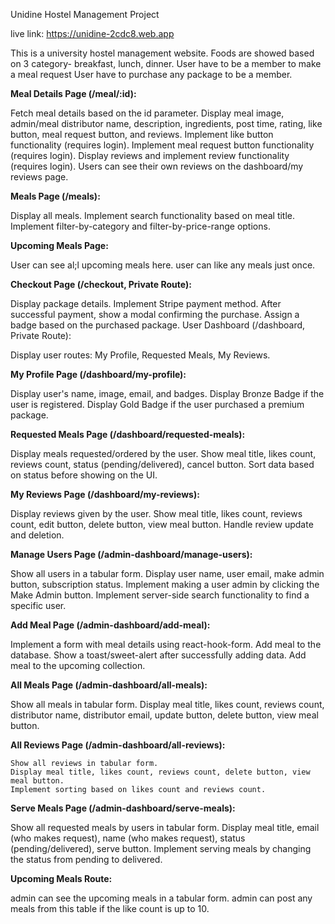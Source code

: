 
Unidine Hostel Management Project

live link: https://unidine-2cdc8.web.app



This is a university hostel management website. Foods are showed based on 3 category- breakfast, lunch, dinner. User have to be a member to make a meal request User have to purchase any package to be a member. 


**Meal Details Page (/meal/:id):**

Fetch meal details based on the id parameter.
Display meal image, admin/meal distributor name, description, ingredients, post time, rating, like button, meal request button, and reviews.
Implement like button functionality (requires login).
Implement meal request button functionality (requires login).
Display reviews and implement review functionality (requires login).
Users can see their own reviews on the dashboard/my reviews page.


**Meals Page (/meals):**

Display all meals.
Implement search functionality based on meal title.
Implement filter-by-category and filter-by-price-range options.


**Upcoming Meals Page:**

User can see al;l upcoming meals here. user can like any meals just once.


**Checkout Page (/checkout, Private Route):**

Display package details.
Implement Stripe payment method.
After successful payment, show a modal confirming the purchase.
Assign a badge based on the purchased package.
User Dashboard (/dashboard, Private Route):

Display user routes: My Profile, Requested Meals, My Reviews.


**My Profile Page (/dashboard/my-profile):**

Display user's name, image, email, and badges.
Display Bronze Badge if the user is registered.
Display Gold Badge if the user purchased a premium package.


**Requested Meals Page (/dashboard/requested-meals):**

Display meals requested/ordered by the user.
Show meal title, likes count, reviews count, status (pending/delivered), cancel button.
Sort data based on status before showing on the UI.


**My Reviews Page (/dashboard/my-reviews):**

Display reviews given by the user.
Show meal title, likes count, reviews count, edit button, delete button, view meal button.
Handle review update and deletion.




**Manage Users Page (/admin-dashboard/manage-users):**

Show all users in a tabular form.
Display user name, user email, make admin button, subscription status.
Implement making a user admin by clicking the Make Admin button.
Implement server-side search functionality to find a specific user.


**Add Meal Page (/admin-dashboard/add-meal):**

Implement a form with meal details using react-hook-form.
Add meal to the database.
Show a toast/sweet-alert after successfully adding data.
Add meal to the upcoming collection.


**All Meals Page (/admin-dashboard/all-meals):**

Show all meals in tabular form.
Display meal title, likes count, reviews count, distributor name, distributor email, update button, delete button, view meal button.


**All Reviews Page (/admin-dashboard/all-reviews):**

    Show all reviews in tabular form.
    Display meal title, likes count, reviews count, delete button, view meal button.
    Implement sorting based on likes count and reviews count.


**Serve Meals Page (/admin-dashboard/serve-meals):**

Show all requested meals by users in tabular form.
Display meal title, email (who makes request), name (who makes request), status (pending/delivered), serve button.
Implement serving meals by changing the status from pending to delivered.



**Upcoming Meals Route:**

admin can see the upcoming meals in a tabular form. admin can post any meals from this table if the like count is up to 10.
